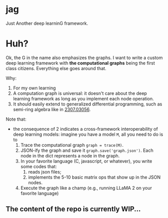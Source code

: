 # jag
Just Another deep learninG framework.

# Huh?
Ok, the G in the name also emphasizes the graphs. I want to write a custom deep learning framework with **the computational graphs** being
the first class citizens. Everything else goes around that.

Why:
1. For my own learning
2. A computation graph is universal: it doesn't care about the deep learning framework as long as you implement each node operation.
3. It should easily extend to generalized differential programming, such as semi-ring algebra like in [2307.03056](https://arxiv.org/pdf/2307.03056.pdf).

Note that:
- the consequence of 2 indicates a cross-framework interoperability of deep learning models:
  imagine you have a model `M`, all you need to do is to 
  1. Trace the computational graph `graph = trace(M)`.
  2. JSON-ify the graph and save it `graph.save('graph.json')`. Each node in the dict represents a node in the graph.
  3. In your favorite language (C, javascript, or whatever), you write some codes that:
     1. reads json files;
     2. implements the 5-10 basic matrix ops that show up in the JSON nodes.
  4. Execute the graph like a champ (e.g., running LLaMA 2 on your favorite language)

## The content of the repo is currently WIP...